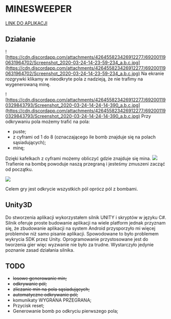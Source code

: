 #  MINESWEEPER
[LINK DO APLIKACJI](https://files.catbox.moe/9f53wt.apk)

## Działanie
![https://cdn.discordapp.com/attachments/426455823426912277/692001190631964702/Screenshot_2020-03-24-14-23-59-234_a.b.c.jpg](https://cdn.discordapp.com/attachments/426455823426912277/692001190631964702/Screenshot_2020-03-24-14-23-59-234_a.b.c.jpg)
Na ekranie rozgrywki klikamy w nieodkryte pola z nadzieją, że nie trafimy na wygenerowaną minę. 

![https://cdn.discordapp.com/attachments/426455823426912277/692001190329843793/Screenshot_2020-03-24-14-24-14-390_a.b.c.jpg](https://cdn.discordapp.com/attachments/426455823426912277/692001190329843793/Screenshot_2020-03-24-14-24-14-390_a.b.c.jpg)
Przy odkrywaniu pola możemy trafić na pola:
- puste;
- z cyframi od 1 do 8 (oznaczającego ile bomb znajduje się na polach sąsiadujących);
- minę;

Dzięki kafelkach z cyframi możemy obliczyć gdzie znajduje się mina.
![](https://media.discordapp.net/attachments/426455823426912277/692001189717475379/Screenshot_2020-03-24-14-24-28-221_a.b.c.jpg?width=974&height=468)
Trafienie na bombę powoduje naszą przegraną i jesteśmy zmuszeni zacząć od początku.

![](https://media.discordapp.net/attachments/426455823426912277/692004978134351932/unknown.png?width=755&height=468)

Celem gry jest odkrycie wszystkich pól oprócz pól z bombami.

## Unity3D
Do stworzenia aplikacji wykorzystałem silnik UNITY i skryptów w języku C#.
Silnik oferuje proste budowanie aplikacji na wiele platform jednak przyznam się, że zbudowanie aplikacji na system Android przysporzyło mi więcej problemów niż samo pisanie aplikacji. Spowodowane to było problemem wykrycia SDK przez Unity. Oprogramowanie przystosowane jest do tworzenia gier więc wyzwanie nie było za trudne. Wystarczyło jedynie poznanie zasad działania silnika.

## TODO
- ~~losowe generowanie min;~~
- ~~odkrywanie pól;~~
- ~~zliczanie min na pola sąsiadujących;~~
- ~~automatyczne odkrywanie pól;~~
- komunikaty WYGRANA PRZEGRANA;
- Przycisk reset;
- Generowanie bomb po odkryciu pierwszego pola;

